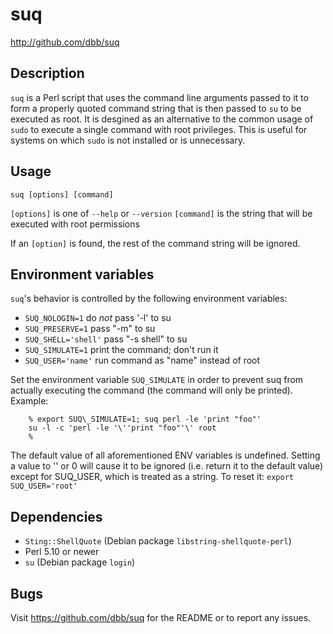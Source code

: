 # suq 

<http://github.com/dbb/suq>

## Description
`suq` is a Perl script that uses the command line arguments passed to it to
form a properly quoted command string that is then passed to `su` to be
executed as root. It is desgined as an alternative to the common usage of
`sudo` to execute a single command with root privileges. This is useful for
systems on which `sudo` is not installed or is unnecessary.


## Usage
`suq [options] [command]`

`[options]` is one of `--help` or `--version`
`[command]` is the string that will be executed with root permissions

If an `[option]` is found, the rest of the command string will be ignored.

## Environment variables
`suq`'s behavior is controlled by the following environment variables:
* `SUQ_NOLOGIN=1`           do *not* pass '-l' to su
* `SUQ_PRESERVE=1`          pass "-m" to su
* `SUQ_SHELL='shell'`       pass "-s shell" to su
* `SUQ_SIMULATE=1`          print the command; don't run it
* `SUQ_USER='name'`         run command as "name" instead of root

Set the environment variable `SUQ_SIMULATE` in order to prevent suq from
actually executing the command (the command will only be printed).
Example:
```
    % export SUQ\_SIMULATE=1; suq perl -le 'print "foo"'
    su -l -c 'perl -le '\''print "foo"'\' root
    % 
```
The default value of all aforementioned ENV variables is undefined. Setting a
value to '' or 0 will cause it to be ignored (i.e. return it to the default
value) except for SUQ_USER, which is treated as a string. To reset it:
`export SUQ_USER='root'`


## Dependencies
- `Sting::ShellQuote` (Debian package `libstring-shellquote-perl`)
- Perl 5.10 or newer
- `su` (Debian package `login`)

## Bugs
Visit https://github.com/dbb/suq for the README or to report any issues.

